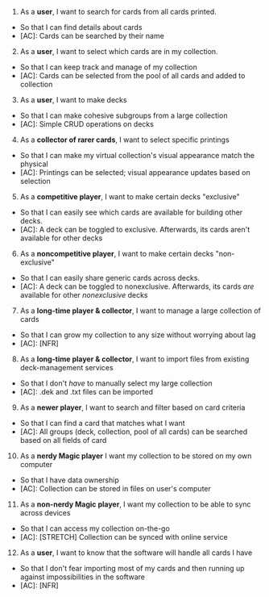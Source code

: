 1. As a **user**, I want to search for cards from all cards printed.
  - So that I can find details about cards
  - \[AC\]: Cards can be searched by their name
  
2. As a **user**, I want to select which cards are in my collection.
  - So that I can keep track and manage of my collection
  - \[AC\]: Cards can be selected from the pool of all cards and added to collection
  
3. As a **user**, I want to make decks
  - So that I can make cohesive subgroups from a large collection
  - \[AC\]: Simple CRUD operations on decks
  
4. As a **collector of rarer cards**, I want to select specific printings 
  - So that I can make my virtual collection's visual appearance match the physical
  - \[AC\]: Printings can be selected; visual appearance updates based on selection
  
5. As a **competitive player**, I want to make certain decks "exclusive"
  - So that I can easily see which cards are available for building other decks.
  - \[AC\]: A deck can be toggled to exclusive. Afterwards, its cards aren't available for other decks
  
6. As a **noncompetitive player**, I want to make certain decks "non-exclusive"
  - So that I can easily share generic cards across decks.
  - \[AC\]: A deck can be toggled to nonexclusive. Afterwards, its cards _are_ available for other _nonexclusive_ decks
  
7. As a **long-time player & collector**, I want to manage a large collection of cards
  - So that I can grow my collection to any size without worrying about lag 
  - \[AC\]: \[NFR\]
  
8. As a **long-time player & collector**, I want to import files from existing deck-management services
  - So that I don't _have_ to manually select my large collection
  - \[AC\]: .dek and .txt files can be imported
  
9. As a **newer player**, I want to search and filter based on card criteria
  - So that I can find a card that matches what I want
  - \[AC\]: All groups (deck, collection, pool of all cards) can be searched based on all fields of card
  
10. As a **nerdy Magic player** I want my collection to be stored on my own computer
  - So that I have data ownership
  - \[AC\]: Collection can be stored in files on user's computer
  
11. As a **non-nerdy Magic player**, I want my collection to be able to sync across devices
  - So that I can access my collection on-the-go
  - \[AC\]: \[STRETCH\] Collection can be synced with online service 
  
12. As a **user**, I want to know that the software will handle all cards I have
  - So that I don't fear importing most of my cards and then running up against impossibilities in the software
  - \[AC\]: \[NFR\]
  
